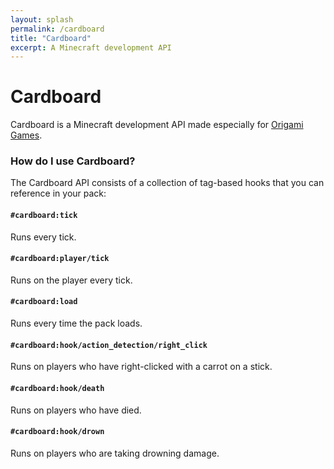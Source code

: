 ```yaml
---
layout: splash
permalink: /cardboard
title: "Cardboard"
excerpt: A Minecraft development API
---
```


# Cardboard
Cardboard is a Minecraft development API made especially for [Origami Games](https://origami-games.github.io).

### How do I use Cardboard?
The Cardboard API consists of a collection of tag-based hooks that you can reference in your pack:

#### `#cardboard:tick`
Runs every tick.

#### `#cardboard:player/tick`
Runs on the player every tick.

#### `#cardboard:load`
Runs every time the pack loads.

#### `#cardboard:hook/action_detection/right_click`
Runs on players who have right-clicked with a carrot on a stick.

#### `#cardboard:hook/death`
Runs on players who have died.

#### `#cardboard:hook/drown`
Runs on players who are taking drowning damage.
